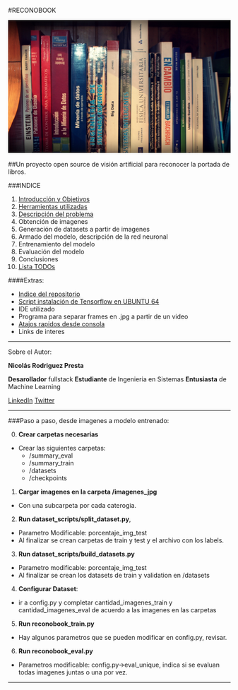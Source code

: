 #RECONOBOOK

![Portada](./doc/portada.jpg "Portada")

##Un proyecto open source de visión artificial para reconocer la portada de libros.


###INDICE
1.  [Introducción y Objetivos](./doc/objetivos.md)
2.  [Herramientas utilizadas](./doc/herramientas.md)
3.  [Descripción del problema](./doc/problema.md)
4.  Obtención de imagenes
5.  Generación de datasets a partir de imagenes
6.  Armado del modelo, descripción de la red neuronal
7.  Entrenamiento del modelo
8.  Evaluación del modelo
9.  Conclusiones
10. [Lista TODOs](./doc/TODO.md)


####Extras:
- [Indice del repositorio](./doc/indicerepo.md)
- [Script instalación de Tensorflow en UBUNTU 64](./doc/ubuntu.md)
- IDE utilizado
- Programa para separar frames en .jpg a partir de un video
- [Atajos rapidos desde consola](./doc/atajos.md)
- Links de interes


***

Sobre el Autor:

**Nicolás Rodriguez Presta**

**Desarollador** fullstack
**Estudiante** de Ingenieria en Sistemas
**Entusiasta** de Machine Learning

[LinkedIn](https://www.linkedin.com/in/nicolaspresta/)
[Twitter](https://twitter.com/nicolaspresta)

***


###Paso a paso, desde imagenes a modelo entrenado:

0. **Crear carpetas necesarias**
  - Crear las siguientes carpetas:
    - /summary_eval
    - /summary_train
    - /datasets
    - /checkpoints
1. **Cargar imagenes en la carpeta /imagenes_jpg**
  - Con una subcarpeta por cada caterogia.
2. **Run dataset_scripts/split_dataset.py**,
  - Parametro Modificable: porcentaje_img_test
  - Al finalizar se crean carpetas de train y test y el archivo con los labels.
3. **Run dataset_scripts/build_datasets.py**
  - Parametro modificable: porcentaje_img_test
  - Al finalizar se crean los datasets de train y validation en /datasets
4. **Configurar Dataset**:
  - ir a config.py y completar cantidad_imagenes_train y cantidad_imagenes_eval de acuerdo a las imagenes en las carpetas
5. **Run reconobook_train.py**
  - Hay algunos parametros que se pueden modificar en config.py, revisar.
6. **Run reconobook_eval.py**
  - Parametros modificable: config.py->eval_unique, indica si se evaluan todas imagenes juntas o una por vez.


***





